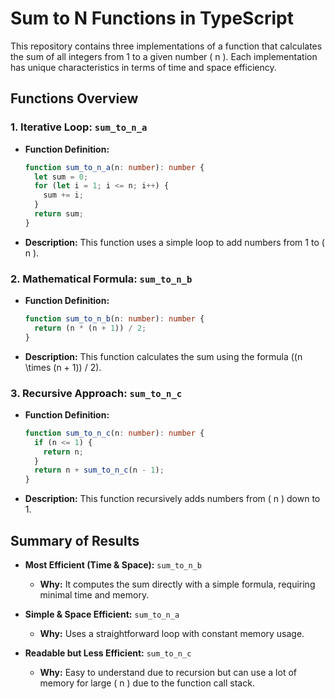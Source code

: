 # Sum to N Functions in TypeScript

This repository contains three implementations of a function that calculates the sum of all integers from 1 to a given number \( n \). Each implementation has unique characteristics in terms of time and space efficiency.

## Functions Overview

### 1. Iterative Loop: `sum_to_n_a`
- **Function Definition:**
  ```ts
  function sum_to_n_a(n: number): number {
    let sum = 0;
    for (let i = 1; i <= n; i++) {
      sum += i;
    }
    return sum;
  }
  ```
- **Description:** This function uses a simple loop to add numbers from 1 to \( n \).

### 2. Mathematical Formula: `sum_to_n_b`
- **Function Definition:**
  ```ts
  function sum_to_n_b(n: number): number {
    return (n * (n + 1)) / 2;
  }
  ```
- **Description:** This function calculates the sum using the formula \((n \times (n + 1)) / 2\).

### 3. Recursive Approach: `sum_to_n_c`
- **Function Definition:**
  ```ts
  function sum_to_n_c(n: number): number {
    if (n <= 1) {
      return n;
    }
    return n + sum_to_n_c(n - 1);
  }
  ```
- **Description:** This function recursively adds numbers from \( n \) down to 1.

## Summary of Results

- **Most Efficient (Time & Space):** `sum_to_n_b`
  - **Why:** It computes the sum directly with a simple formula, requiring minimal time and memory.

- **Simple & Space Efficient:** `sum_to_n_a`
  - **Why:** Uses a straightforward loop with constant memory usage.

- **Readable but Less Efficient:** `sum_to_n_c`
  - **Why:** Easy to understand due to recursion but can use a lot of memory for large \( n \) due to the function call stack.
